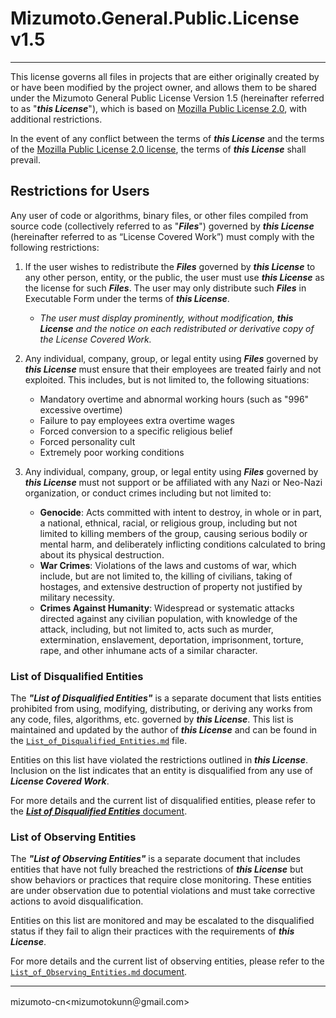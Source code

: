 # Mizumoto.General.Public.License v1.5

---

This license governs all files in projects that are either originally created by or have been modified by the project owner, and allows them to be shared under the Mizumoto General Public License Version 1.5 (hereinafter referred to as "__*this License*__"), which is based on [Mozilla Public License 2.0](./mpl-v2.0.md), with additional restrictions.

In the event of any conflict between the terms of __*this License*__ and the terms of the [Mozilla Public License 2.0 license](./mpl-v2.0.md), the terms of __*this License*__ shall prevail.

## Restrictions for Users

Any user of code or algorithms, binary files, or other files compiled from source code (collectively referred to as "__*Files*__") governed by __*this License*__ (hereinafter referred to as “License Covered Work”) must comply with the following restrictions:

1. If the user wishes to redistribute the __*Files*__ governed by __*this License*__ to any other person, entity, or the public, the user must use __*this License*__ as the license for such __*Files*__. The user may only distribute such __*Files*__ in Executable Form under the terms of __*this License*__.

    - *The user must display prominently, without modification, __*this License*__ and the notice on each redistributed or derivative copy of the License Covered Work.*

2. Any individual, company, group, or legal entity using __*Files*__ governed by __*this License*__ must ensure that their employees are treated fairly and not exploited. This includes, but is not limited to, the following situations:
    - Mandatory overtime and abnormal working hours (such as "996" excessive overtime)
    - Failure to pay employees extra overtime wages
    - Forced conversion to a specific religious belief
    - Forced personality cult
    - Extremely poor working conditions

3. Any individual, company, group, or legal entity using __*Files*__ governed by __*this License*__ must not support or be affiliated with any Nazi or Neo-Nazi organization, or conduct crimes including but not limited to:

    - __Genocide__: Acts committed with intent to destroy, in whole or in part, a national, ethnical, racial, or religious group, including but not limited to killing members of the group, causing serious bodily or mental harm, and deliberately inflicting conditions calculated to bring about its physical destruction.
    - __War Crimes__: Violations of the laws and customs of war, which include, but are not limited to, the killing of civilians, taking of hostages, and extensive destruction of property not justified by military necessity.
    - __Crimes Against Humanity__: Widespread or systematic attacks directed against any civilian population, with knowledge of the attack, including, but not limited to, acts such as murder, extermination, enslavement, deportation, imprisonment, torture, rape, and other inhumane acts of a similar character.

### List of Disqualified Entities

The __*"List of Disqualified Entities"*__ is a separate document that lists entities prohibited from using, modifying, distributing, or deriving any works from any code, files, algorithms, etc. governed by __*this License*__. This list is maintained and updated by the author of __*this License*__ and can be found in the [`List_of_Disqualified_Entities.md`](./List_of_Disqualified_Entities.md) file.

Entities on this list have violated the restrictions outlined in __*this License*__. Inclusion on the list indicates that an entity is disqualified from any use of __*License Covered Work*__.

For more details and the current list of disqualified entities, please refer to the [__*List of Disqualified Entities*__ document](./List_of_Disqualified_Entities.md).

### List of Observing Entities

The __*"List of Observing Entities"*__ is a separate document that includes entities that have not fully breached the restrictions of __*this License*__ but show behaviors or practices that require close monitoring. These entities are under observation due to potential violations and must take corrective actions to avoid disqualification.

Entities on this list are monitored and may be escalated to the disqualified status if they fail to align their practices with the requirements of __*this License*__. 

For more details and the current list of observing entities, please refer to the [`List_of_Observing_Entities.md` document](./List_of_Observing_Entities.md).

---

mizumoto-cn\<mizumotokunn＠gmail.com\>
